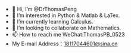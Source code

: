 - 👋 Hi, I’m @DrThomasPeng
- 👀 I’m interested in Python & Matlab & LaTex.
- 🌱 I’m currently learning Calculus.
- 💞️ I’m looking to collaborate on Mathematics.
- 📫 How to reach me WeChat:ThomasPB_0523
- My E-mail Address：18117044601@sina.cn

<!---
DrThomasPeng/DrThomasPeng is a ✨ special ✨ repository because its `README.md` (this file) appears on your GitHub profile.
You can click the Preview link to take a look at your changes.
--->
